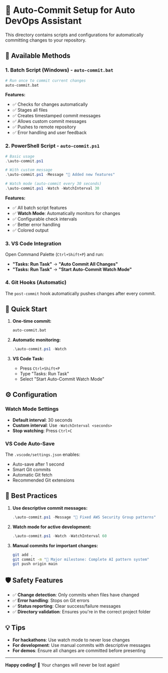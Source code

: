 # 🔄 Auto-Commit Setup for Auto DevOps Assistant

This directory contains scripts and configurations for automatically committing changes to your repository.

## 📝 Available Methods

### 1. **Batch Script (Windows)** - `auto-commit.bat`
```bash
# Run once to commit current changes
auto-commit.bat
```

**Features:**
- ✅ Checks for changes automatically
- ✅ Stages all files
- ✅ Creates timestamped commit messages
- ✅ Allows custom commit messages
- ✅ Pushes to remote repository
- ✅ Error handling and user feedback

### 2. **PowerShell Script** - `auto-commit.ps1`
```powershell
# Basic usage
.\auto-commit.ps1

# With custom message
.\auto-commit.ps1 -Message "🚀 Added new features"

# Watch mode (auto-commit every 30 seconds)
.\auto-commit.ps1 -Watch -WatchInterval 30
```

**Features:**
- ✅ All batch script features
- ✅ **Watch Mode**: Automatically monitors for changes
- ✅ Configurable check intervals
- ✅ Better error handling
- ✅ Colored output

### 3. **VS Code Integration**
Open Command Palette (`Ctrl+Shift+P`) and run:
- **"Tasks: Run Task"** → **"Auto Commit All Changes"**
- **"Tasks: Run Task"** → **"Start Auto-Commit Watch Mode"**

### 4. **Git Hooks** (Automatic)
The `post-commit` hook automatically pushes changes after every commit.

## 🚀 Quick Start

1. **One-time commit:**
   ```bash
   auto-commit.bat
   ```

2. **Automatic monitoring:**
   ```powershell
   .\auto-commit.ps1 -Watch
   ```

3. **VS Code Task:**
   - Press `Ctrl+Shift+P`
   - Type "Tasks: Run Task"
   - Select "Start Auto-Commit Watch Mode"

## ⚙️ Configuration

### Watch Mode Settings
- **Default interval**: 30 seconds
- **Custom interval**: Use `-WatchInterval <seconds>`
- **Stop watching**: Press `Ctrl+C`

### VS Code Auto-Save
The `.vscode/settings.json` enables:
- Auto-save after 1 second
- Smart Git commits
- Automatic Git fetch
- Recommended Git extensions

## 🎯 Best Practices

1. **Use descriptive commit messages:**
   ```powershell
   .\auto-commit.ps1 -Message "🔧 Fixed AWS Security Group patterns"
   ```

2. **Watch mode for active development:**
   ```powershell
   .\auto-commit.ps1 -Watch -WatchInterval 60
   ```

3. **Manual commits for important changes:**
   ```bash
   git add .
   git commit -m "🎉 Major milestone: Complete AI pattern system"
   git push origin main
   ```

## 🛡️ Safety Features

- ✅ **Change detection**: Only commits when files have changed
- ✅ **Error handling**: Stops on Git errors
- ✅ **Status reporting**: Clear success/failure messages
- ✅ **Directory validation**: Ensures you're in the correct project folder

## 💡 Tips

- **For hackathons**: Use watch mode to never lose changes
- **For development**: Use manual commits with descriptive messages
- **For demos**: Ensure all changes are committed before presenting

---

**Happy coding! 🚀** Your changes will never be lost again!
